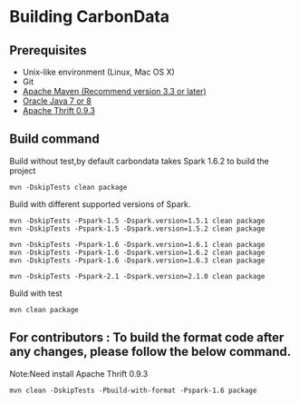 <!--
    Licensed to the Apache Software Foundation (ASF) under one
    or more contributor license agreements.  See the NOTICE file
    distributed with this work for additional information
    regarding copyright ownership.  The ASF licenses this file
    to you under the Apache License, Version 2.0 (the
    "License"); you may not use this file except in compliance
    with the License.  You may obtain a copy of the License at

      http://www.apache.org/licenses/LICENSE-2.0

    Unless required by applicable law or agreed to in writing,
    software distributed under the License is distributed on an
    "AS IS" BASIS, WITHOUT WARRANTIES OR CONDITIONS OF ANY
    KIND, either express or implied.  See the License for the
    specific language governing permissions and limitations
    under the License.
-->

# Building CarbonData

## Prerequisites
* Unix-like environment (Linux, Mac OS X)
* Git
* [Apache Maven (Recommend version 3.3 or later)](https://maven.apache.org/download.cgi)
* [Oracle Java 7 or 8](http://www.oracle.com/technetwork/java/javase/downloads/index.html)
* [Apache Thrift 0.9.3](http://archive.apache.org/dist/thrift/0.9.3/)

## Build command
Build without test,by default carbondata takes Spark 1.6.2 to build the project
```
mvn -DskipTests clean package
```

Build with different supported versions of Spark.
```
mvn -DskipTests -Pspark-1.5 -Dspark.version=1.5.1 clean package
mvn -DskipTests -Pspark-1.5 -Dspark.version=1.5.2 clean package
 
mvn -DskipTests -Pspark-1.6 -Dspark.version=1.6.1 clean package
mvn -DskipTests -Pspark-1.6 -Dspark.version=1.6.2 clean package
mvn -DskipTests -Pspark-1.6 -Dspark.version=1.6.3 clean package

mvn -DskipTests -Pspark-2.1 -Dspark.version=2.1.0 clean package
```

Build with test
```
mvn clean package
```

## For contributors : To build the format code after any changes, please follow the below command.
Note:Need install Apache Thrift 0.9.3
```
mvn clean -DskipTests -Pbuild-with-format -Pspark-1.6 package
```